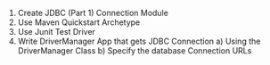 1. Create JDBC (Part 1) Connection Module
2. Use Maven Quickstart Archetype
3. Use Junit Test Driver
4. Write DriverManager App that gets JDBC Connection a) Using the DriverManager Class b) Specify the database Connection
   URLs
   